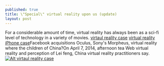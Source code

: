 ```yaml
---
published: true
title: \"Special\" virtual reality upon us (update)
layout: post
---
```

For a considerable amount of time, virtual reality has always been as a sci-fi level of technology in a variety of movies. [virtaul reality case](http://www.vrhave.com/) [virtual reality iPhone case](https://medium.com/@vanscase/thunder-30-million-dollar-lead-investor-in-shanghai-vr-company-music-lei-feng-277ce2de900b#.e3ovyk1)Facebook acquisitions Oculus, Sony\'s Morpheus, virtual reality where the children of China?On April 7, 2014, afternoon tea Web virtual reality and perception of Lei feng, China virtual reality practitioners say.[![Alt virtaul reality case](http://www.vrhave.com/wp-content/uploads/2016/03/vr_case_design2.jpg)](http://www.vrhave.com/)